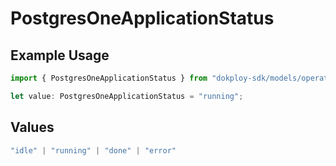 # PostgresOneApplicationStatus

## Example Usage

```typescript
import { PostgresOneApplicationStatus } from "dokploy-sdk/models/operations";

let value: PostgresOneApplicationStatus = "running";
```

## Values

```typescript
"idle" | "running" | "done" | "error"
```
